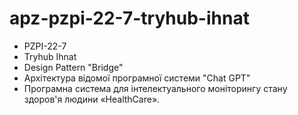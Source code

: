 # apz-pzpi-22-7-tryhub-ihnat

* PZPI-22-7
* Tryhub Ihnat
* Design Pattern "Bridge"  
* Архітектура відомої програмної системи "Chat GPT"  
* Програмна система для інтелектуального моніторингу стану здоров'я людини «HealthCare».

